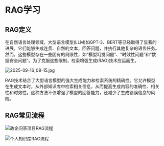 # RAG学习

## RAG定义

在自然语言处理领域，大型语言模型(LLM)如GPT-3、BERT等已经取得了显著的进展，它们能够生成连贯、自然的文本，回答问题，并执行其他复杂的语言任务。然而，这些模型存在一些固有的局限性，如“模型幻觉问题”、“时效性问题”和“数据安全问题”。为了克服这些限制，检索增强生成(RAG)技术应运而生。

![2025-09-16_08-15.jpg](https://cdn.jsdelivr.net/gh/zilong-ding/note-gen-image-sync@main/01ee858c-5483-44ac-b119-8673cc24b5fb.jpeg)

RAG技术结合了大型语言模型的强大生成能力和检索系统的精确性。它允许模型在生成文本时，从外部知识库中检索相关信息，从而提高生成内容的准确性、相关性和时效性。这种方法不仅增强了模型的回答能力，还减少了生成错误信息的风险。

## RAG常见流程

![政企问答项目RAG流程](https://cdn.jsdelivr.net/gh/zilong-ding/note-gen-image-sync@main/6caead23-9836-469a-b35b-9f0f42f05802.jpeg)

![个人知识库RAG流程](https://cdn.jsdelivr.net/gh/zilong-ding/note-gen-image-sync@main/f4cdcab4-499a-465b-8a73-a064d3f94d4a.jpeg)
